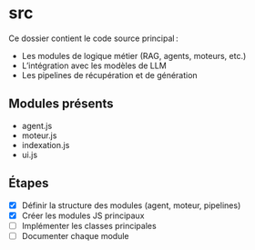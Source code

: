 # src

Ce dossier contient le code source principal :

- Les modules de logique métier (RAG, agents, moteurs, etc.)
- L’intégration avec les modèles de LLM
- Les pipelines de récupération et de génération

## Modules présents
- agent.js
- moteur.js
- indexation.js
- ui.js

## Étapes
- [x] Définir la structure des modules (agent, moteur, pipelines)
- [x] Créer les modules JS principaux
- [ ] Implémenter les classes principales
- [ ] Documenter chaque module
